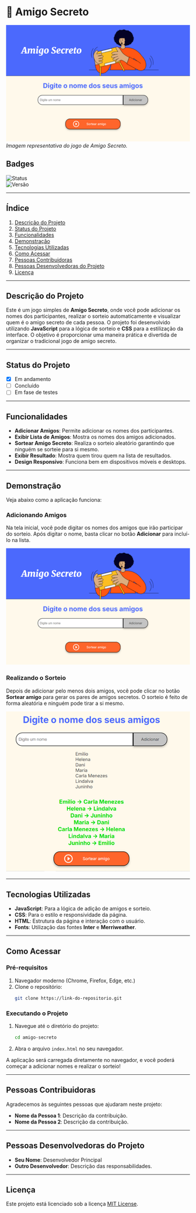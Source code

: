 
# 🎉 **Amigo Secreto**

![Imagem de Capa](assets/figura1.png)  
*Imagem representativa do jogo de Amigo Secreto.*

## Badges

![Status](https://img.shields.io/badge/Status-Em%20Andamento-orange)  
![Versão](https://img.shields.io/badge/Vers%C3%A3o-1.0-blue)

---

## Índice

1. [Descrição do Projeto](#descrição-do-projeto)
2. [Status do Projeto](#status-do-projeto)
3. [Funcionalidades](#funcionalidades)
4. [Demonstração](#demonstração)
5. [Tecnologias Utilizadas](#tecnologias-utilizadas)
6. [Como Acessar](#como-acessar)
7. [Pessoas Contribuidoras](#pessoas-contribuidoras)
8. [Pessoas Desenvolvedoras do Projeto](#pessoas-desenvolvedoras-do-projeto)
9. [Licença](#licença)

---

## Descrição do Projeto

Este é um jogo simples de **Amigo Secreto**, onde você pode adicionar os nomes dos participantes, realizar o sorteio automaticamente e visualizar quem é o amigo secreto de cada pessoa. O projeto foi desenvolvido utilizando **JavaScript** para a lógica de sorteio e **CSS** para a estilização da interface. O objetivo é proporcionar uma maneira prática e divertida de organizar o tradicional jogo de amigo secreto.

---

## Status do Projeto

- [x] Em andamento
- [ ] Concluído
- [ ] Em fase de testes

---

## Funcionalidades

- **Adicionar Amigos**: Permite adicionar os nomes dos participantes.
- **Exibir Lista de Amigos**: Mostra os nomes dos amigos adicionados.
- **Sortear Amigo Secreto**: Realiza o sorteio aleatório garantindo que ninguém se sorteie para si mesmo.
- **Exibir Resultado**: Mostra quem tirou quem na lista de resultados.
- **Design Responsivo**: Funciona bem em dispositivos móveis e desktops.

---

## Demonstração

Veja abaixo como a aplicação funciona:

### Adicionando Amigos

Na tela inicial, você pode digitar os nomes dos amigos que irão participar do sorteio. Após digitar o nome, basta clicar no botão **Adicionar** para incluí-lo na lista.

![Adicionando Amigos](figura1.png)

### Realizando o Sorteio

Depois de adicionar pelo menos dois amigos, você pode clicar no botão **Sortear amigo** para gerar os pares de amigos secretos. O sorteio é feito de forma aleatória e ninguém pode tirar a si mesmo.

![Resultado do Sorteio](figura2.png)

---

## Tecnologias Utilizadas

- **JavaScript**: Para a lógica de adição de amigos e sorteio.
- **CSS**: Para o estilo e responsividade da página.
- **HTML**: Estrutura da página e interação com o usuário.
- **Fonts**: Utilização das fontes **Inter** e **Merriweather**.

---

## Como Acessar

### Pré-requisitos

1. Navegador moderno (Chrome, Firefox, Edge, etc.)
2. Clone o repositório:
   ```bash
   git clone https://link-do-repositorio.git
   ```

### Executando o Projeto

1. Navegue até o diretório do projeto:
   ```bash
   cd amigo-secreto
   ```
2. Abra o arquivo `index.html` no seu navegador.

A aplicação será carregada diretamente no navegador, e você poderá começar a adicionar nomes e realizar o sorteio!

---

## Pessoas Contribuidoras

Agradecemos às seguintes pessoas que ajudaram neste projeto:

- **Nome da Pessoa 1**: Descrição da contribuição.
- **Nome da Pessoa 2**: Descrição da contribuição.

---

## Pessoas Desenvolvedoras do Projeto

- **Seu Nome**: Desenvolvedor Principal
- **Outro Desenvolvedor**: Descrição das responsabilidades.

---

## Licença

Este projeto está licenciado sob a licença [MIT License](link-da-licenca).
